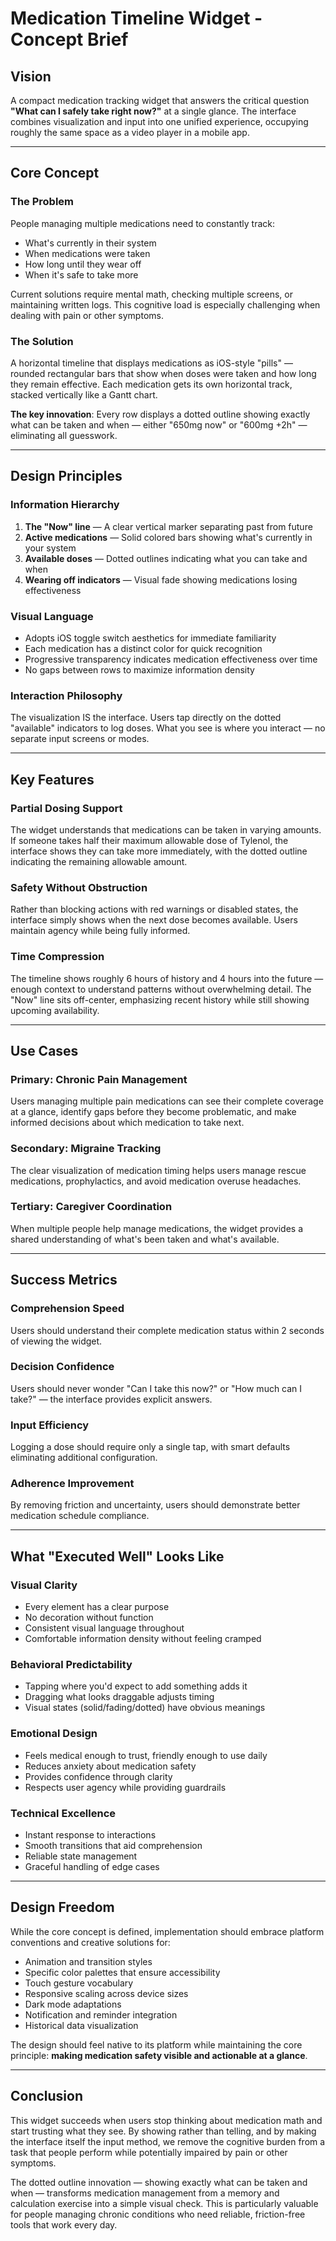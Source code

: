 # Medication Timeline Widget - Concept Brief

## Vision

A compact medication tracking widget that answers the critical question **"What can I safely take right now?"** at a single glance. The interface combines visualization and input into one unified experience, occupying roughly the same space as a video player in a mobile app.

---

## Core Concept

### The Problem

People managing multiple medications need to constantly track:

- What's currently in their system
- When medications were taken
- How long until they wear off
- When it's safe to take more

Current solutions require mental math, checking multiple screens, or maintaining written logs. This cognitive load is especially challenging when dealing with pain or other symptoms.

### The Solution

A horizontal timeline that displays medications as iOS-style "pills" — rounded rectangular bars that show when doses were taken and how long they remain effective. Each medication gets its own horizontal track, stacked vertically like a Gantt chart.

**The key innovation**: Every row displays a dotted outline showing exactly what can be taken and when — either "650mg now" or "600mg +2h" — eliminating all guesswork.

---

## Design Principles

### Information Hierarchy

1. **The "Now" line** — A clear vertical marker separating past from future
2. **Active medications** — Solid colored bars showing what's currently in your system
3. **Available doses** — Dotted outlines indicating what you can take and when
4. **Wearing off indicators** — Visual fade showing medications losing effectiveness

### Visual Language

- Adopts iOS toggle switch aesthetics for immediate familiarity
- Each medication has a distinct color for quick recognition
- Progressive transparency indicates medication effectiveness over time
- No gaps between rows to maximize information density

### Interaction Philosophy

The visualization IS the interface. Users tap directly on the dotted "available" indicators to log doses. What you see is where you interact — no separate input screens or modes.

---

## Key Features

### Partial Dosing Support

The widget understands that medications can be taken in varying amounts. If someone takes half their maximum allowable dose of Tylenol, the interface shows they can take more immediately, with the dotted outline indicating the remaining allowable amount.

### Safety Without Obstruction

Rather than blocking actions with red warnings or disabled states, the interface simply shows when the next dose becomes available. Users maintain agency while being fully informed.

### Time Compression

The timeline shows roughly 6 hours of history and 4 hours into the future — enough context to understand patterns without overwhelming detail. The "Now" line sits off-center, emphasizing recent history while still showing upcoming availability.

---

## Use Cases

### Primary: Chronic Pain Management

Users managing multiple pain medications can see their complete coverage at a glance, identify gaps before they become problematic, and make informed decisions about which medication to take next.

### Secondary: Migraine Tracking

The clear visualization of medication timing helps users manage rescue medications, prophylactics, and avoid medication overuse headaches.

### Tertiary: Caregiver Coordination

When multiple people help manage medications, the widget provides a shared understanding of what's been taken and what's available.

---

## Success Metrics

### Comprehension Speed

Users should understand their complete medication status within 2 seconds of viewing the widget.

### Decision Confidence

Users should never wonder "Can I take this now?" or "How much can I take?" — the interface provides explicit answers.

### Input Efficiency

Logging a dose should require only a single tap, with smart defaults eliminating additional configuration.

### Adherence Improvement

By removing friction and uncertainty, users should demonstrate better medication schedule compliance.

---

## What "Executed Well" Looks Like

### Visual Clarity

- Every element has a clear purpose
- No decoration without function
- Consistent visual language throughout
- Comfortable information density without feeling cramped

### Behavioral Predictability

- Tapping where you'd expect to add something adds it
- Dragging what looks draggable adjusts timing
- Visual states (solid/fading/dotted) have obvious meanings

### Emotional Design

- Feels medical enough to trust, friendly enough to use daily
- Reduces anxiety about medication safety
- Provides confidence through clarity
- Respects user agency while providing guardrails

### Technical Excellence

- Instant response to interactions
- Smooth transitions that aid comprehension
- Reliable state management
- Graceful handling of edge cases

---

## Design Freedom

While the core concept is defined, implementation should embrace platform conventions and creative solutions for:

- Animation and transition styles
- Specific color palettes that ensure accessibility
- Touch gesture vocabulary
- Responsive scaling across device sizes
- Dark mode adaptations
- Notification and reminder integration
- Historical data visualization

The design should feel native to its platform while maintaining the core principle: **making medication safety visible and actionable at a glance**.

---

## Conclusion

This widget succeeds when users stop thinking about medication math and start trusting what they see. By showing rather than telling, and by making the interface itself the input method, we remove the cognitive burden from a task that people perform while potentially impaired by pain or other symptoms.

The dotted outline innovation — showing exactly what can be taken and when — transforms medication management from a memory and calculation exercise into a simple visual check. This is particularly valuable for people managing chronic conditions who need reliable, friction-free tools that work every day.
